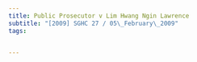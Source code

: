 ```yaml
---
title: Public Prosecutor v Lim Hwang Ngin Lawrence 
subtitle: "[2009] SGHC 27 / 05\_February\_2009"
tags:


---
```


